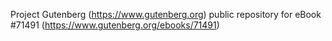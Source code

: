 Project Gutenberg (https://www.gutenberg.org) public repository
for eBook #71491 (https://www.gutenberg.org/ebooks/71491)
